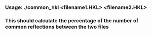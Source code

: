 ### Usage: ./common_hkl <filename1.HKL> <filename2.HKL>

### This should calculate the percentage of the number of common reflections between the two files
